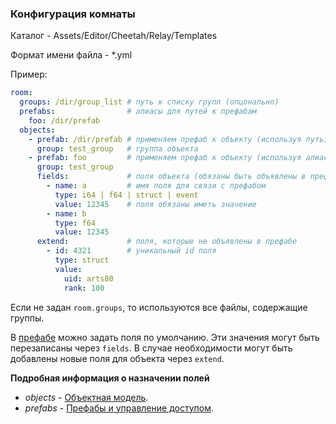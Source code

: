 ### Конфигурация комнаты

Каталог - Assets/Editor/Cheetah/Relay/Templates

Формат имени файла - \*.yml

Пример:

```yaml
room:
  groups: /dir/group_list # путь к списку групп (опцонально)
  prefabs:                # алиасы для путей к префабам
    foo: /dir/prefab
  objects:
    - prefab: /dir/prefab # применяем префаб к объекту (используя путь)
      group: test_group   # группа объекта
    - prefab: foo         # применяем префаб к объекту (используя алиас)
      group: test_group
      fields:             # поля объекта (обязаны быть объявлены в префабе)
        - name: a         # имя поля для связи с префабом
          type: i64 | f64 | struct | event
          value: 12345    # поля обязаны иметь значение
        - name: b
          type: f64
          value: 12345
      extend:             # поля, которые не объявлены в префабе
        - id: 4321        # уникальный id поля
          type: struct
          value:
            uid: arts80
            rank: 100
```

Если не задан `room.groups`, то используются все файлы, содержащие группы.

В [префабе](prefab.md) можно задать поля по умолчанию.
Эти значения могут быть перезаписаны через `fields`.
В случае необходимости могут быть добавлены новые поля для объекта через `extend`.


**Подробная информация о назначении полей**

- *objects* - [Объектная модель](../basics/object.md).
- *prefabs* - [Префабы и управление доступом](prefab.md).
